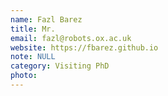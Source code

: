 ```yaml
---
name: Fazl Barez
title: Mr.
email: fazl@robots.ox.ac.uk
website: https://fbarez.github.io
note: NULL
category: Visiting PhD
photo: 
---
```

